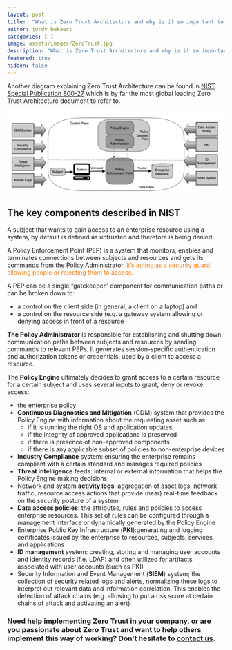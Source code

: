 ```yaml
---
layout: post
title:  "What is Zero Trust Architecture and why is it so important to understand? Part 3"
author: jordy_bekaert
categories: [ ]
image: assets/images/ZeroTrust.jpg
description: "What is Zero Trust Architecture and why is it so important to understand? Part 3"
featured: true
hidden: false
---
```


Another diagram explaining Zero Trust Architecture can be found in  [NIST Special Publication 800-27](https://nvlpubs.nist.gov/nistpubs/SpecialPublications/NIST.SP.800-207.pdf) which is by far the most global leading Zero Trust Architecture document to refer to.

![NIST](../assets/images/Posts/ZeroTrust/Part3_NIST.png)

## The key components described in NIST
A subject that wants to gain access to an enterprise resource using a system, by default is defined as untrusted and therefore is being denied.

A Policy Enforcement Point (PEP) is a system that monitors, enables and terminates connections between subjects and resources and gets its commands from the Policy Administrator. <span style='color:#f58220'>It’s acting as a security guard, allowing people or rejecting them to access.</span>

A PEP can be a single “gatekeeper” component for communication paths or can be broken down to:
- a control on the client side (in general, a client on a laptop) and 
- a control on the resource side (e.g. a gateway system allowing or denying access in front of a resource

**The Policy Administrator** is responsible for establishing and shutting down communication paths between subjects and resources by sending commands to relevant PEPs. It generates session-specific authentication and authorization tokens or credentials, used by a client to access a resource. 

The **Policy Engine** ultimately decides to grant access to a certain resource for a certain subject and uses several inputs to grant, deny or revoke access:
- the enterprise policy
- **Continuous Diagnostics and Mitigation** (CDM) system that provides the Policy Engine with information about the requesting asset such as:
  - if it is running the right OS and application updates 
  - if the integrity of approved applications is preserved
  - if there is presence of non-approved components 
  - if there is any applicable subset of policies to non-enterprise devices
- **Industry Compliance** system: ensuring the enterprise remains compliant with a certain standard and manages required policies 
- **Threat intelligence** feeds: internal or external information that helps the Policy Engine making decisions
- Network and system **activity logs**: aggregation of asset logs, network traffic, resource access actions that provide (near) real-time feedback on the security posture of a system
- **Data access policies**: the attributes, rules and policies to access enterprise resources. This set of rules can be configured through a management interface or dynamically generated by the Policy Engine
- Enterprise Public Key Infrastructure (**PKI**):generating and logging certificates issued by the enterprise to resources, subjects, services and applications
- **ID management** system: creating, storing and managing user accounts and identity records (f.e. LDAP) and often utilized for artifacts associated with user accounts (such as PKI)
- Security Information and Event Management (**SIEM**) system; the collection of security related logs and alerts, normalizing these logs to interpret out relevant data and information correlation. This enables the detection of attack chains (e.g. allowing to put a risk score at certain chains of attack and activating an alert)

### Need help implementing Zero Trust in your company, or are you passionate about Zero Trust and want to help others implement this way of working? Don’t hesitate to [contact us](https://www.ordina.be/diensten/security-and-privacy/).